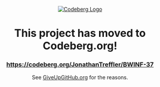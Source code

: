 <a href="https://codeberg.org/JonathanTreffler/BWINF-37">
  <p align="center">
      <img src="https://design.codeberg.org/logo-kit/horizontal.svg" alt="Codeberg Logo">
  </p>
</a>
<h1 align="center">This project has moved to Codeberg.org!</h1>
<h3 align="center"><a href="https://codeberg.org/JonathanTreffler/BWINF-37">https://codeberg.org/JonathanTreffler/BWINF-37</a></h3>
<p align="center">See <a href="https://GiveUpGitHub.org">GiveUpGitHub.org</a> for the reasons.</p>

